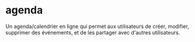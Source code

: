 # agenda
Un agenda/calendrier en ligne qui permet aux utilisateurs de créer, modifier, supprimer des événements, et de les partager avec d'autres utilisateurs.
